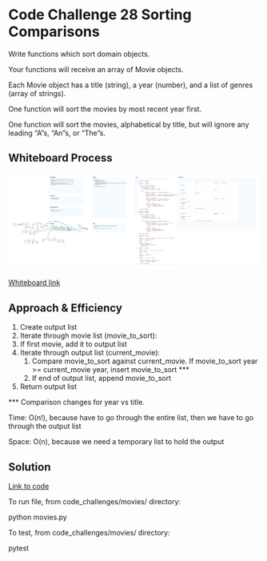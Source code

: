 # Code Challenge 28 Sorting Comparisons

Write functions which sort domain objects.

Your functions will receive an array of Movie objects.

Each Movie object has a title (string), a year (number), and a list of genres (array of strings).

One function will sort the movies by most recent year first.

One function will sort the movies, alphabetical by title, but will ignore any leading “A”s, “An”s, or “The”s.

## Whiteboard Process
![Whiteboard image](whiteboard28.png)

[Whiteboard link](https://www.figma.com/file/PjEdjU5eyM96Uosw7yl5dJ/Code-Challenge-28?node-id=0%3A1&t=vUWT9DmARiJFQ77I-1)

## Approach & Efficiency

1. Create output list
2. Iterate through movie list (movie_to_sort):
  1. If first movie, add it to output list
  2. Iterate through output list (current_movie):
     1. Compare movie_to_sort against current_movie. If movie_to_sort year >= current_movie year, insert movie_to_sort ***
     2. If end of output list, append movie_to_sort
3. Return output list

*** Comparison changes for year vs title.

Time: O(n!), because have to go through the entire list, then we have to go through the output list

Space: O(n), because we need a temporary list to hold the output


## Solution

[Link to code](https://github.com/mikeshen7/data-structures-and-algorithms/blob/main/python/code_challenges/movies/movies.py)

To run file, from code_challenges/movies/ directory:

python movies.py

To test, from code_challenges/movies/ directory:

pytest


